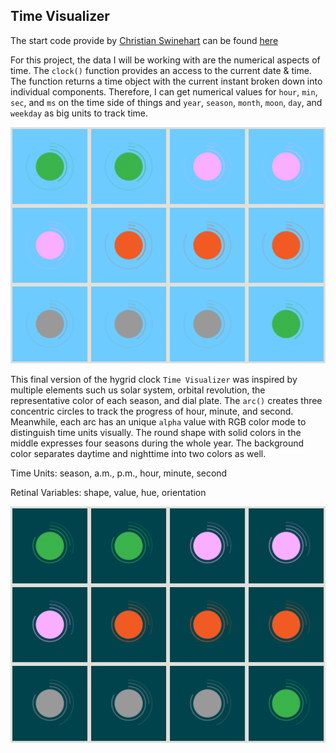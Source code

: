 ## Time Visualizer

The start code provide by [Christian Swinehart](http://samizdat.co/) can be found [here](https://dvia.samizdat.co/2019/right-twice-a-day/)

For this project, the data I will be working with are the numerical aspects of time. The `clock()` function provides an access to the current date & time. The function returns a time object with the current instant broken down into individual components. Therefore, I can get numerical values for `hour`, `min`, `sec`, and `ms` on the time side of things and `year`, `season`, `month`, `moon`, `day`, and `weekday` as big units to track time.

![illustrative images](./season-dial-daytime.png)

This final version of the hygrid clock `Time Visualizer` was inspired by multiple elements such us solar system, orbital revolution, the representative color of each season, and dial plate. The `arc()` creates three concentric circles to track the progress of hour, minute, and second. Meanwhile, each arc has an unique `alpha` value with RGB color mode to distinguish time units visually. The round shape with solid colors in the middle expresses four seasons during the whole year. The background color separates daytime and nighttime into two colors as well.

Time Units: season, a.m., p.m., hour, minute, second

Retinal Variables: shape, value, hue, orientation

![illustrative images](./season-dial-nighttime.png)
